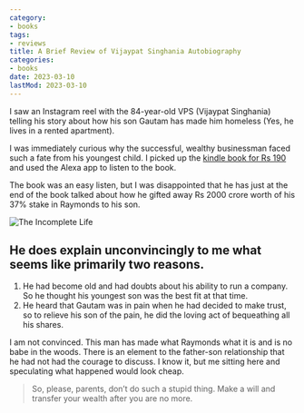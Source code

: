 ```yaml
---
category:
- books
tags:
- reviews
title: A Brief Review of Vijaypat Singhania Autobiography
categories:
- books
date: 2023-03-10
lastMod: 2023-03-10
---
```

I saw an Instagram reel with the 84-year-old VPS (Vijaypat Singhania) telling his story about how his son Gautam has made him homeless (Yes, he lives in a rented apartment).

I was immediately curious why the successful, wealthy businessman faced such a fate from his youngest child. I picked up the [kindle book for Rs 190](https://www.amazon.in/Incomplete-Life-Autobiography-Vijaypat-Singhania-ebook/dp/B09KNP5MHQ/ref=tmm_kin_swatch_0?_encoding=UTF8&qid=&sr=) and used the Alexa app to listen to the book.

The book was an easy listen, but I was disappointed that he has just at the end of the book talked about how he gifted away Rs 2000 crore worth of his 37% stake in Raymonds to his son.

![The Incomplete Life](https://images.moneycontrol.com/static-mcnews/2021/10/singhania-book-cover-328x435.jpg)

## He does explain unconvincingly to me what seems like primarily two reasons. 
1. He had become old and had doubts about his ability to run a company. So he thought his youngest son was the best fit at that time. 
2. He heard that Gautam was in pain when he had decided to make trust, so to relieve his son of the pain, he did the loving act of bequeathing all his shares.

I am not convinced. This man has made what Raymonds what it is and is no babe in the woods. There is an element to the father-son relationship that he had not had the courage to discuss. I know it, but me sitting here and speculating what happened would look cheap.

> So, please, parents, don’t do such a stupid thing. Make a will and transfer your wealth after you are no more.
